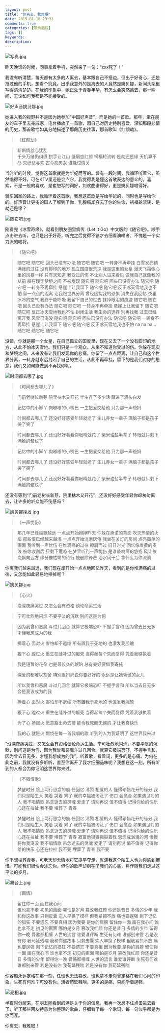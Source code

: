 ```yaml
---
layout: post
title: "你离去，我难眠"
date: 2015-01-18 23:33
comments: true
categories: [茶余酒后]
tags: []
keywords: 
description: 
---
```

![写真.jpg](http://upload-images.jianshu.io/upload_images/15016-f293df4915f2588c.jpg)

昨天晚饭的时候，同事拿着手机，突然来了一句：“xxx死了！”

我没有听清楚，每天都有太多的人离去，基本跟自己不搭边，但出于好奇心，还是抢过他的手机，想看个究竟，出乎我意外的是离去的人竟然是姚贝娜，新闻头条里写得清清楚楚。在我的印象中，她正处于青春年华，有怎么会突然离去，那一瞬间，无论如何我都是不能接受的。

<!--more-->
![好声音姚贝娜.jpg](http://upload-images.jianshu.io/upload_images/15016-2532d48e88d2d07a.jpg)

她进入我的视野并不是因为她参加“中国好声音”，而是她的一首歌。那年，坐在朋友的车子里去亲戚家，电台播放了一首歌，因自己对历史特别喜爱，深知那段悲情的历史，那首歌恰如其分地描述了那段历史往事，那首歌叫《红颜劫》。

>《红颜劫》

>斩断情丝心犹乱   
>千头万绪仍纠缠
>拱手让江山
>低眉恋红颜
>祸福轮流转
>是劫还是缘
>天机算不尽
>交织悲与欢
>古今痴男女
>谁能过情关 

当时听的时候，觉得这首歌就是为华妃而写的。曾有一段时间，我循环听着它，虽然唱得不好，可在KTV里还是会点它，我觉得我是懂这首歌表达的意义的。喜欢，不是一般的喜欢，是崔恕写的词好，刘欢曲谱得好，更是姚贝娜唱得好。

骑车回家的路上，我循环着这首歌，我想这首歌是写给华妃的，同时也是写给你的。好声音让更多的国人了解到了你，乳腺癌却夺去了你的生命，祸福轮流转，是劫还是缘？

![随它吧.jpg](http://upload-images.jianshu.io/upload_images/15016-f166393c96635aab.jpg)

刚看完《冰雪奇缘》，就看到朋友圈里疯传《Let It Go》中文版的《随它吧》。顺手点击进去听，也只是出于好奇，听完之后觉得不错才去细看演唱者，不愧是一个实力派的唱将。

>《随它吧》

>随它吧 随它吧
>回头已没有办法
>随它吧 随它吧
>一转身不再牵挂
>白雪发亮铺满我的过往
>没有脚印的地方
>孤立国度很荒凉
>我是这里的女皇
>漫天飞霜像心里的风暴一样
>只有天知道 我受过的伤
>不让别人进来看见
>做我自己就像我的从前
>躲在现实梦境之间
>不被发现
>随它吧 随它吧
>回头已没有办法
>随它吧 随它吧
>一转身不再牵挂
>悬崖上让我留下
>随它吧 随它吧
>反正冰天雪地我也不怕
>留一点点的距离 让我跟世界分离
>曾经困扰我的恐惧 消失在我回忆
>夜里冰冷的空气 我终于能呼吸
>我留下自己的过去 抹掉眼泪的痕迹
>随它吧 随它吧
>回头已没有办法
>随它吧 随它吧
>一转身不再牵挂
>悬崖上让我留下
>随它吧 随它吧
>反正冰天雪地我也不怕
>封闭生活 我生命的选择
>别再找我 过去已经离开我
>风雪已淹没
>随它吧 随它吧
>回头已没有办法
>随它吧 随它吧
>一转身不再牵挂
>悬崖上让我留下
>随它吧 随它吧
>反正冰天雪地我也不怕
>na na na…
>随它吧 随它吧
>随它吧

没错，你就是那一个女皇，在自己孤立的国度里，现在又去了一个没有脚印的地方，从此不怕冰天雪地。我们只是一个观众，从来不知道你受过的伤。你躲在现实和梦境之间，从来没有让我们发现你的悲痛。你留了一点点距离，让自己和这个世界分离，一转身就永远封闭了自己的生活，从此不再牵挂，留下的是我们对你的思念，我们又如何能做到不再找你呢。

![时间都去哪了.jpg](http://upload-images.jianshu.io/upload_images/15016-31d2726c292785bd.jpg)

>《时间都去哪儿了》

>门前老树长新芽
>院里枯木又开花
>半生存了多少话
>藏进了满头白发

>记忆中的小脚丫
>肉嘟嘟的小嘴巴
>一生把爱交给他
>只为那一声爸妈

>时间都去哪儿了
>还没好好感受年轻就老了
>生儿养女一辈子
>满脑子都是孩子哭了笑了

>时间都去哪儿了
>还没好好看看你眼睛就花了
>柴米油盐半辈子
>转眼就只剩下满脸的皱纹了

>记忆中的小脚丫
>肉嘟嘟的小嘴巴
>一生把爱交给他
>只为那一声爸妈

>时间都去哪儿了
>还没好好感受年轻就老了
>生儿养女一辈子
>满脑子都是孩子哭了笑了

>时间都去哪儿了
>还没好好看看你眼睛就花了
>柴米油盐半辈子
>转眼就只剩下满脸的皱纹了

还没有等到“门前老树长新芽，院里枯木又开花”，还没好好感受年轻你却匆匆离去，让许多的听众能不伤感吗？

![姚贝娜挽发.jpg](http://upload-images.jianshu.io/upload_images/15016-19ba024aaf5f2021.jpg)

>《一声忧伤》

>那几年已经越飘越远
>一点点开始擦掉昨天
>你躲在承诺的背面
>吹灭热情的火焰
>那些恨已经越来越浅
>一点点开始消磨厌倦
>我坐在关灯的房间
>点亮孤单的画面
>我听到一声忧伤
>在堆满痛的过往
>擦肩而过 旧日时光
>回忆像发黄的麦浪
>被你收割后 只剩下荒凉
>在梦里听到一声忧伤
>是谁敲响痛的悠扬
>风让依恋飘向远方
>缘分像枯竭的诗行
>被删除锋芒 泪水风干后
>拿什么为你流淌 

你离我们越来越远，我们现在却开始一点点地回忆昨天，看到的是你堆满痛的过往，又怎能如此轻易地擦掉呢？

![姚贝娜.jpg](http://upload-images.jianshu.io/upload_images/15016-8b001c9be4d4c636.jpg)

>《心火》

>没深夜痛哭过
>又怎么会有资格
>谈论命运生活

>宁可壮烈地闪烁
>不要平淡的沉默
>别问这是为何

>因为我曾和恶魔 斗过几回合
>就算它极端恐吓 不握手言和
>因为曾去日无多 才懂我想成为的我

>捧着心 面对火
>害怕却不退缩
>所有置我于死地的
>也激发我胆魄

>狠下心 蹚过火
>重生在缝补过的躯壳
>当得起每个失而复得
>凭着我够执着

>我是短暂的花朵
>也是最长久的琥珀
>总有美好要借我寄托

>深爱的都难以割舍
>特别当妈妈说你要好好的
>永远是让她骄傲的女儿

>所以我曾和恶魔 斗过几回合
>就算它极端恐吓 不握手言和
>所以当去日无多 会是我该成为的我

>捧着心 面对火
>害怕却不退缩
>所有置我于死地的
>也激发我胆魄

>狠下心 蹚过火
>重生在缝补过的躯壳
>当得起每个失而复得
>凭着我够执着

>为了心 扬起火
>愿意豁出命去搏
>能令我死而无憾的
>才让我真快乐

>我的心 就是火
>燃烧在每一首我唱的歌
>听到的人为我证明了
>这世界我来过

“没深夜痛哭过，又怎么会有资格谈论命运生活。宁可壮烈地闪烁，不要平淡的沉默，别问这是为何，因为我曾和恶魔斗过几回合。就算它极端恐吓，不握手言和，因为曾去日无多，才懂我想成为的我”，听着歌，看着词，更多的是心痛。为何在此之前，我就没有多听听，直至你离开了我才细细品味呢？我想在这一刻，所有听到的人都会为你证明这世界你来过。

>《不唱情歌》

>梦醒时分
>脸上两行思念的痕
>任回忆 沸腾
>相爱的人
>懂得珍惜花开的缘分
>我们只是陌生人
>笑着 哭着 累了
>我的幸福被淘汰了
>伤口 会愈合
>如果遇见对的人
>我不唱情歌
>吊念逝去的灵魂
>爱走了 请别再说 值不值得
>记得你给的快乐
>心还在拉扯
>我不要 埋葬了 青春

>梦醒时分
>脸上两行思念的痕
>任回忆 沸腾
>相爱的人
>懂得珍惜花开的缘分
>我们只是陌生人
>笑着 哭着 累了
>我的幸福被淘汰了
>伤口 会愈合
>如果遇见对的人
>我不唱情歌
>吊念逝去的灵魂
>爱走了 请别再说 值不值得
>记得你给的快乐
>心还在拉扯
>我不要 埋葬了 青春
>寂寞他狠狠撕裂着我
>思念成汹涌的河
>慢慢将你我淹没
>我不唱情歌
>吊念逝去的灵魂
>爱走了 请别再说 值不值得
>记得你给的快乐
>心还在拉扯
>我不要 埋葬了 青春
>我不要

你不想埋葬青春，可老天却无情地将它提早夺走，就连我这个陌生人也为你感到惋惜。可能我们很快会淡忘你，但你的歌声却刻在了我们的心底，将伴随我们走过这平淡的岁月。

![舞台上.jpg](http://upload-images.jianshu.io/upload_images/15016-5d48927b232976b5.jpg)

>《画情》

>留住你一面 画在我心间  
>谁也拿不走 初见的画面 
>哪怕是岁月 篡改我红颜
>你还是昔日 多情的少年
>我和你这故事 只剩皮囊
>恋人早换了模样
>但我紧抓不放 痛也要逞强
>剩下记忆的猖狂
>不要遗忘 不要真相
>因为我要 是你的肩膀
>留住你一面 画在我心间
>谁也拿不走 初见的画面
>哪怕是岁月 篡改我红颜
>你还是昔日 多情的少年
>留得你一晚 骨骼都相缠
>人世的流言 谁爱谁评断
>生死有何难 谁都别来管
>若是没有你 我苟延残喘
>我和你这故事 只剩皮囊
>恋人早换了模样
>但我紧抓不放 痛也要逞强
>剩下记忆的猖狂
>不要遗忘 不要真相
>因为我要 是你的肩膀
>留住你一面 画在我心间
>谁也拿不走 初见的画面
>哪怕是岁月 篡改我红颜
>你还是昔日 多情的少年
>留得你一晚 骨骼都相缠
>人世的流言 谁爱谁评断
>生死有何难 谁都别来管
>若是没有你 我苟延残喘
>若是没有你 我苟延残喘

你容颜永远定格在那一刻，任谁也无法篡改，谁也拿不走你曾定格在我们心间的印象。生死有何难？可没有你，活者苟延残喘，更多的是痛，只能学着逞强。

![亮相.jpg](http://upload-images.jianshu.io/upload_images/15016-d188f17c571988e6.jpg)

半夜时分醒来，在朋友圈看到的满是关于你的信息，我再一次忍不住点击进去看了，听了那些网友特意为你整理的歌曲，仔细看了每一个歌词，每一句似乎都是为你而写。

你离去，我难眠！